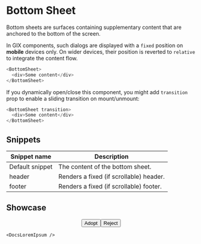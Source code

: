 <script lang="ts">
    import BottomSheet from "$lib/components/BottomSheet.svelte";
    import DocsLoremIpsum from "$docs/components/DocsLoremIpsum.svelte";
</script>

# Bottom Sheet

Bottom sheets are surfaces containing supplementary content that are anchored to the bottom of the screen.

In GIX components, such dialogs are displayed with a `fixed` position on **mobile** devices only. On wider devices, their position is reverted to `relative` to integrate the content flow.

```javascript
<BottomSheet>
  <div>Some content</div>
</BottomSheet>
```

If you dynamically open/close this component, you might add `transition` prop to enable a sliding transition on mount/unmount:

```javascript
<BottomSheet transition>
  <div>Some content</div>
</BottomSheet>
```

## Snippets

| Snippet name    | Description                             |
|-----------------| --------------------------------------- |
| Default snippet | The content of the bottom sheet.        |
| header          | Renders a fixed (if scrollable) header. |
| footer          | Renders a fixed (if scrollable) footer. |

## Showcase

<BottomSheet>
    <div class="buttons" style="padding: var(--padding);">
        <button class="success small">Adopt</button>
        <button class="danger small">Reject</button>
    </div>
    
    <DocsLoremIpsum />
</BottomSheet>

<style lang="scss">
    .buttons {
        display: flex;
        justify-content: center;
        gap: var(--padding);
    }
</style>
